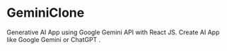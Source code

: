 # GeminiClone
 Generative AI App using Google Gemini API with React JS. Create AI App  like Google Gemini or ChatGPT .
